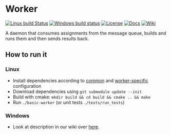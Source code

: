 # Worker

[![Linux build Status](https://img.shields.io/travis/ReCodEx/worker/master.svg?label=Linux%20build)](https://travis-ci.org/ReCodEx/worker)
[![Windows build status](https://img.shields.io/appveyor/ci/ReCodEx/BasicWorker/master.svg?label=Windows%20build)](https://ci.appveyor.com/project/ReCodEx/basicworker/branch/master)
[![License](http://img.shields.io/:license-mit-blue.svg)](http://badges.mit-license.org)
[![Docs](https://img.shields.io/badge/docs-latest-brightgreen.svg)](http://recodex.github.io/worker/)
[![Wiki](https://img.shields.io/badge/docs-wiki-orange.svg)](https://github.com/ReCodEx/GlobalWiki/wiki)

A daemon that consumes assignments from the message queue, builds and runs them 
and then sends results back.

## How to run it

### Linux
- Install dependencies according to [common](https://github.com/ReCodEx/GlobalWiki/wiki/Build-and-Deployment#common) and [worker-specific](https://github.com/ReCodEx/GlobalWiki/wiki/Build-and-Deployment#worker) configuration
- Download dependencies using `git submodule update --init`
- Build with cmake: `mkdir build && cd build && cmake .. && make`
- Run `./basic-worker` (or unit tests `./tests/run_tests`)

### Windows
- Look at description in our wiki over [here](https://github.com/ReCodEx/GlobalWiki/wiki/Build-and-Deployment#windows-worker).
